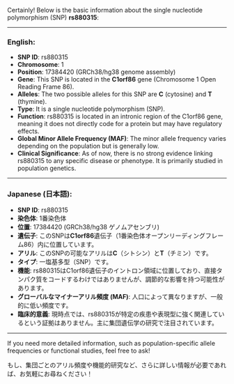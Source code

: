 Certainly! Below is the basic information about the single nucleotide polymorphism (SNP) **rs880315**:

---

### **English:**
- **SNP ID**: rs880315
- **Chromosome**: 1
- **Position**: 17384420 (GRCh38/hg38 genome assembly)
- **Gene**: This SNP is located in the **C1orf86** gene (Chromosome 1 Open Reading Frame 86).
- **Alleles**: The two possible alleles for this SNP are **C** (cytosine) and **T** (thymine).
- **Type**: It is a single nucleotide polymorphism (SNP).
- **Function**: rs880315 is located in an intronic region of the C1orf86 gene, meaning it does not directly code for a protein but may have regulatory effects.
- **Global Minor Allele Frequency (MAF)**: The minor allele frequency varies depending on the population but is generally low.
- **Clinical Significance**: As of now, there is no strong evidence linking rs880315 to any specific disease or phenotype. It is primarily studied in population genetics.

---

### **Japanese (日本語):**
- **SNP ID**: rs880315
- **染色体**: 1番染色体
- **位置**: 17384420 (GRCh38/hg38 ゲノムアセンブリ)
- **遺伝子**: このSNPは**C1orf86**遺伝子（1番染色体オープンリーディングフレーム86）内に位置しています。
- **アリル**: このSNPの可能なアリルは**C**（シトシン）と**T**（チミン）です。
- **タイプ**: 一塩基多型（SNP）です。
- **機能**: rs880315はC1orf86遺伝子のイントロン領域に位置しており、直接タンパク質をコードするわけではありませんが、調節的な影響を持つ可能性があります。
- **グローバルなマイナーアリル頻度 (MAF)**: 人口によって異なりますが、一般的に低い頻度です。
- **臨床的意義**: 現時点では、rs880315が特定の疾患や表現型に強く関連しているという証拠はありません。主に集団遺伝学の研究で注目されています。

---

If you need more detailed information, such as population-specific allele frequencies or functional studies, feel free to ask!

もし、集団ごとのアリル頻度や機能的研究など、さらに詳しい情報が必要であれば、お気軽にお尋ねください！